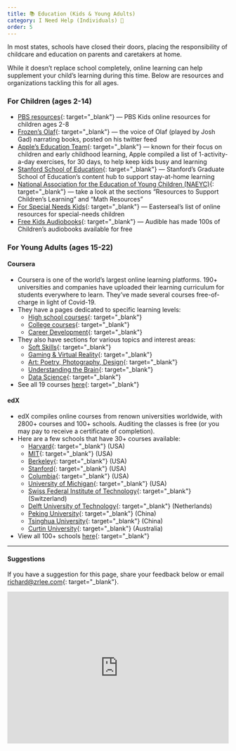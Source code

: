 ```yaml
---
title: 📚 Education (Kids & Young Adults)
category: I Need Help (Individuals) 🙋
order: 5
---
```


In most states, schools have closed their doors, placing the responsibility of childcare and education on parents and caretakers at home.

While it doesn’t replace school completely, online learning can help supplement your child’s learning during this time. Below are resources and organizations tackling this for all ages.

### For Children (ages 2-14)

* [PBS resources](https://www.pbs.org/parents/?utm_source=crisiscommunity.com){: target="_blank"} — PBS Kids online resources for children ages 2-8
* [Frozen’s Olaf](https://www.indyschild.com/josh-gad-olaf-reads-books/?utm_source=crisiscommunity.com){: target="_blank"} — the voice of Olaf (played by Josh Gad) narrating books, posted on his twitter feed
* [Apple’s Education Team](https://education-static.apple.com/creativity-for-kids/activities.pdf/?utm_source=crisiscommunity.com){: target="_blank"} — known for their focus on children and early childhood learning, Apple compiled a list of 1-activity-a-day exercises, for 30 days, to help keep kids busy and learning
* [Stanford School of Education](https://ed.stanford.edu/covid19/?utm_source=crisiscommunity.com){: target="_blank"} — Stanford’s Graduate School of Education’s content hub to support stay-at-home learning
* [National Association for the Education of Young Children (NAEYC)](https://www.naeyc.org/resources/topics/covid-19/?utm_source=crisiscommunity.com){: target="_blank"} — take a look at the sections “Resources to Support Children’s Learning” and “Math Resources”
* [For Special Needs Kids](https://www.easterseals.com/michigan/shared-components/document-library/aba-therapy-school-closure.pdf/?utm_source=crisiscommunity.com){: target="_blank"} — Easterseal’s list of online resources for special-needs children
* [Free Kids Audiobooks](https://stories.audible.com/start-listen/?utm_source=crisiscommunity.com){: target="_blank"} — Audible has made 100s of Children’s audiobooks available for free

### For Young Adults (ages 15-22)

#### Coursera

* Coursera is one of the world’s largest online learning platforms. 190+ universities and companies have uploaded their learning curriculum for students everywhere to learn. They’ve made several courses free-of-charge in light of Covid-19.
* They have a pages dedicated to specific learning levels:
  * [High school courses](https://www.coursera.org/promo/free-courses-high-school?utm_source=crisiscommunity.com){: target="_blank"}
  * [College courses](https://www.coursera.org/promo/free-courses-college-students?utm_source=crisiscommunity.com){: target="_blank"}
  * [Career Development](https://www.coursera.org/promo/career-development-free?utm_source=crisiscommunity.com){: target="_blank"}
* They also have sections for various topics and interest areas:
  * [Soft Skills](https://www.coursera.org/collections/soft-skills-career-success?utm_source=crisiscommunity.com){: target="_blank"}
  * [Gaming & Virtual Reality](https://www.coursera.org/collections/gaming-industry?utm_source=crisiscommunity.com){: target="_blank"}
  * [Art: Poetry, Photography, Design](https://www.coursera.org/collections/unleash-your-inner-artist?utm_source=crisiscommunity.com){: target="_blank"}
  * [Understanding the Brain](https://www.coursera.org/collections/wonders-of-human-brain?utm_source=crisiscommunity.com){: target="_blank"}
  * [Data Science](https://www.coursera.org/collections/data-science-foundations?utm_source=crisiscommunity.com){: target="_blank"}
* See all 19 courses [here](https://blog.coursera.org/coursera-together-free-online-learning-during-covid-19/?utm_source=crisiscommunity.com){: target="_blank"}

#### edX

* edX compiles online courses from renown universities worldwide, with 2800+ courses and 100+ schools. Auditing the classes is free (or you may pay to receive a certificate of completion).
* Here are a few schools that have 30+ courses available:
  * [Harvard](https://www.edx.org/school/harvardx?utm_source=crisiscommunity.com){: target="_blank"} (USA)
  * [MIT](https://www.edx.org/school/mitx?utm_source=crisiscommunity.com){: target="_blank"} (USA)
  * [Berkeley](https://www.edx.org/school/uc-berkeleyx?utm_source=crisiscommunity.com){: target="_blank"} (USA)
  * [Stanford](https://www.edx.org/school/stanfordonline?utm_source=crisiscommunity.com){: target="_blank"} (USA)
  * [Columbia](https://www.edx.org/school/columbiax?utm_source=crisiscommunity.com){: target="_blank"} (USA)
  * [University of Michigan](https://www.edx.org/school/michiganx?utm_source=crisiscommunity.com){: target="_blank"} (USA)
  * [Swiss Federal Institute of Technology](https://www.edx.org/school/epflx?utm_source=crisiscommunity.com){: target="_blank"} (Switzerland)
  * [Delft University of Technology](https://www.edx.org/school/delftx?utm_source=crisiscommunity.com){: target="_blank"} (Netherlands)
  * [Peking University](https://www.edx.org/school/pekingx?utm_source=crisiscommunity.com){: target="_blank"} (China)
  * [Tsinghua University](https://www.edx.org/school/tsinghuax?utm_source=crisiscommunity.com){: target="_blank"} (China)
  * [Curtin University](https://www.edx.org/school/curtinx?utm_source=crisiscommunity.com){: target="_blank"} (Australia)
* View all 100+ schools [here](https://www.edx.org/schools-partners?utm_source=crisiscommunity.com){: target="_blank"}

---

#### Suggestions

If you have a suggestion for this page, share your feedback below or email [richard@zrlee.com](mailto:richard@zrlee.com){: target="_blank"}.

<iframe src="https://docs.google.com/forms/d/e/1FAIpQLSdhP6ZAg7uHKNE-Di5EGuRCwhly8vJVmrgkJbJz-6bclcKwtA/viewform?embedded=true" width="100%" height="345" frameborder="0" marginheight="0" marginwidth="0">Loading&amp;hellip;</iframe>